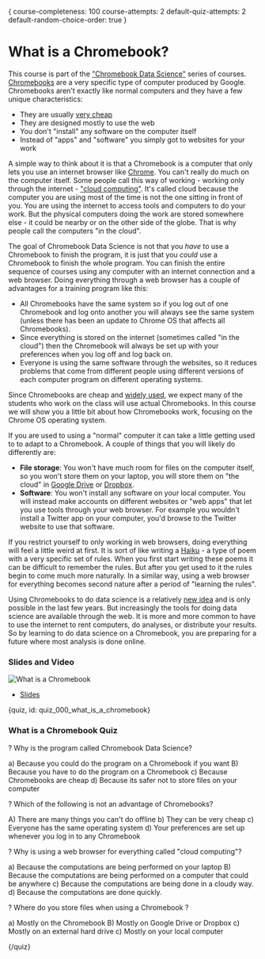{
course-completeness: 100
course-attempts: 2
default-quiz-attempts: 2
default-random-choice-order: true
}

# What is a Chromebook?

This course is part of the ["Chromebook Data Science"](http://jhudatascience.org/chromebookdatascience/) series of courses. [Chromebooks](https://www.google.com/chromebook/) are a very specific type of computer produced by Google. Chromebooks aren't exactly like normal computers and they have a few unique characteristics:

* They are usually [very cheap](https://www.google.com/chromebook/find-yours/)
* They are designed mostly to use the web
* You don't "install" any software on the computer itself
* Instead of "apps" and "software" you simply got to websites for your work

A simple way to think about it is that a Chromebook is a computer that only lets you use an internet browser like [Chrome](https://www.google.com/chrome/). You can't really do much on the computer itself. Some people call this way of working - working only through the internet - ["cloud computing"](https://en.wikipedia.org/wiki/Cloud_computing). It's called cloud because the computer you are using most of the time is not the one sitting in front of you. You are using the internet to access tools and computers to do your work. But the physical computers doing the work are stored somewhere else - it could be nearby or on the other side of the globe. That is why people call the computers "in the cloud".

The goal of Chromebook Data Science is not that you _have_ to use a Chromebook to finish the program, it is just that you _could_ use a Chromebook to finish the whole program. You can finish the entire sequence of courses using any computer with an internet connection and a web browser. Doing everything through a web browser has a couple of advantages for a training program like this: 

* All Chromebooks have the same system so if you log out of one Chromebook and log onto another you will always see the same system (unless there has been an update to Chrome OS that affects all Chromebooks).
* Since everything is stored on the internet (sometimes called "in the cloud") then the Chromebook will always be set up with your preferences when you log off and log back on. 
* Everyone is using the same software through the websites, so it reduces problems that come from different people using different versions of each computer program on different operating systems. 

Since Chromebooks are cheap and [widely used](https://www.cnbc.com/2015/12/03/googles-chromebooks-make-up-half-of-us-classroom-devices.html), we expect many of the students who work on the class will use actual Chromebooks. In this course we will show you a little bit about how Chromebooks work, focusing on the Chrome OS operating system. 

If you are used to using a "normal" computer it can take a little getting used to to adapt to a Chromebook. A couple of things that you will likely do differently are:

* __File storage__: You won't have much room for files on the computer itself, so you won't store them on your laptop, you will store them on "the cloud" in [Google Drive](https://www.google.com/drive/) or [Dropbox](https://www.dropbox.com). 
* __Software__: You won't install any software on your local computer. You will instead make accounts on different websites or "web apps" that let you use tools through your web browser. For example you wouldn't install a Twitter app on your computer, you'd browse to the Twitter website to use that software. 


If you restrict yourself to only working in web browsers, doing everything will feel a little weird at first. It is sort of like writing a [Haiku](https://en.wikipedia.org/wiki/Haiku) - a type of poem with a very specific set of rules. When you first start writing these poems it can be difficult to remember the rules. But after you get used to it the rules begin to come much more naturally. In a similar way, using a web browser for everything becomes second nature after a period of "learning the rules". 

Using Chromebooks to do data science is a relatively [new idea](https://simplystatistics.org/2017/08/29/data-science-on-a-chromebook/) and is only possible in the last few years. But increasingly the tools for doing data science are available through the web. It is more and more common to have to use the internet to rent computers, do analyses, or distribute your results. So by learning to do data science on a Chromebook, you are preparing for a future where most analysis is done online. 


### Slides and Video

![What is a Chromebook](https://youtu.be/zvwPkcf99gI)

* [Slides](https://docs.google.com/presentation/d/1GMZhK8UFRljEGRFfcj2Uy358E7DYUf3Asi_UtPeYY88/edit?usp=sharing)


{quiz, id: quiz_000_what_is_a_chromebook}

### What is a Chromebook Quiz

? Why is the program called Chromebook Data Science?

a) Because you could do the program on a Chromebook if you want
B) Because you have to do the program on a Chromebook
c) Because Chromebooks are cheap 
d) Because its safer not to store files on your computer

? Which of the following is not an advantage of Chromebooks?

A) There are many things you can't do offline
b) They can be very cheap
c) Everyone has the same operating system
d) Your preferences are set up whenever you log in to any Chromebook

? Why is using a web browser for everything called "cloud computing"?

a) Because the computations are being performed on your laptop
B) Because the computations are being performed on a computer that could be anywhere
c) Because the computations are being done in a cloudy way. 
d) Because the computations are done quickly. 


? Where do you store files when using a Chromebook ? 

a) Mostly on the Chromebook
B) Mostly on Google Drive or Dropbox
c) Mostly on an external hard drive
c) Mostly on your local computer


{/quiz}




